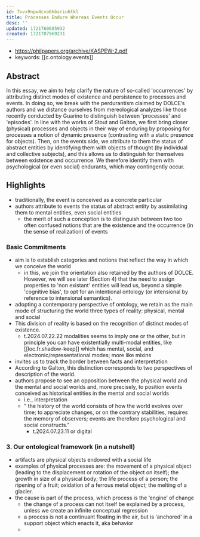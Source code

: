 ```yaml
---
id: 7vvx9npw4cvo6kbsriu6tkl
title: Processes Endure Whereas Events Occur
desc: ''
updated: 1721760605932
created: 1721707969231
---
```


- https://philpapers.org/archive/KASPEW-2.pdf
- keywords: [[c.ontology.events]] 

## Abstract

In this essay, we aim to help clarify the nature of so-called 'occurrences' by attributing distinct modes of existence and persistence to processes and events. In doing so, we break with the perdurantism claimed by DOLCE’s authors and we distance ourselves from mereological analyzes like those recently conducted by Guarino to distinguish between 'processes' and 'episodes'. In line with the works of Stout and Galton, we first bring closer (physical) processes and objects in their way of enduring by proposing for processes a notion of dynamic presence (contrasting with a static presence for objects). Then, on the events side, we attribute to them the status of abstract entities by identifying them with objects of thought (by individual and collective subjects), and this allows us to distinguish for themselves between existence and occurrence. We therefore identify them with psychological (or even social) endurants, which may contingently occur.

## Highlights

- traditionally, the event is conceived as a concrete particular 
- authors attribute to events the status of abstract entity by assimilating them to mental entities, even social entities
  - the merit of such a conception is to distinguish between two too often confused notions that are the existence and the occurrence (in the sense of realization) of events

### Basic Commitments

- aim is to establish categories and notions that reflect the way in which we conceive the world
  - in this, we join the orientation also retained by the authors of DOLCE. However, we will see later (Section 4) that the need to assign properties to 'non existant' entities will lead us, beyond a simple 'cognitive bias', to opt for an intentional ontology (or intensional by reference to intensional semantics).
- adopting a contemporary perspective of ontology, we retain as the main mode of structuring the world three types of reality: physical, mental and social
- This division of reality is based on the recognition of distinct modes of existence.
  - t.2024.07.22.22 modalities seems to imply one or the other, but in principle you can have existentially multi-modal entities, like [[loc.fr.shadow-keep]] which has mental, social, and electronic/representational modes; more like mixins
- invites us to track the border between facts and interpretation
- According to Galton, this distinction corresponds to two perspectives of description of the world. 
- authors propose to see an opposition between the physical world and the mental and social worlds and, more precisely, to position events conceived as historical entities in the mental and social worlds
  - i.e., interpretation
  - " the history of the world consists of how the world evolves over time; to appreciate changes, or on the contrary stabilities, requires the memory of observers; events are therefore psychological and social constructs."
    - t.2024.07.23.11 or digital

### 3. Our ontological framework (in a nutshell)

- artifacts are physical objects endowed with a social life
- examples of physical processes are: the movement of a physical object (leading to the displacement or rotation of the object on itself); the growth in size of a physical body; the life process of a person; the ripening of a fruit; oxidation of a ferrous metal object; the melting of a glacier.
- the cause is part of the process, which process is the ‘engine’ of change
  -  the change of a process can not itself be explained by a process, unless we create an infinite conceptual regression
  -  a process is not a continuant floating in the air, but is 'anchored' in a support object which enacts it, aka behavior
  - 